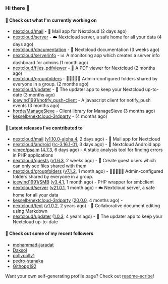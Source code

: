 ### Hi there 👋

#### 👷 Check out what I'm currently working on

- [nextcloud/mail](https://github.com/nextcloud/mail) - 💌 Mail app for Nextcloud (2 days ago)
- [nextcloud/server](https://github.com/nextcloud/server) - ☁️ Nextcloud server, a safe home for all your data (4 days ago)
- [nextcloud/documentation](https://github.com/nextcloud/documentation) - 📘 Nextcloud documentation (3 weeks ago)
- [nextcloud/serverinfo](https://github.com/nextcloud/serverinfo) - 📊 A monitoring app which creates a server info dashboard for admins (1 month ago)
- [nextcloud/files_pdfviewer](https://github.com/nextcloud/files_pdfviewer) - :book: A PDF viewer for Nextcloud (2 months ago)
- [nextcloud/groupfolders](https://github.com/nextcloud/groupfolders) - 📁👩‍👩‍👧‍👦 Admin-configured folders shared by everyone in a group. (2 months ago)
- [nextcloud/updater](https://github.com/nextcloud/updater) - :arrows_counterclockwise: The updater app to keep your Nextcloud up-to-date (3 months ago)
- [icewind1991/notify_push-client](https://github.com/icewind1991/notify_push-client) - A javascript client for notify_push events (3 months ago)
- [horde/ManageSieve](https://github.com/horde/ManageSieve) - Client library for ManageSieve (3 months ago)
- [kesselb/nextcloud-3rdparty](https://github.com/kesselb/nextcloud-3rdparty) -  (4 months ago)

#### 🔭 Latest releases I've contributed to

- [nextcloud/mail](https://github.com/nextcloud/mail) ([v1.10.0-alpha.4](https://github.com/nextcloud/mail/releases/tag/v1.10.0-alpha.4), 2 days ago) - 💌 Mail app for Nextcloud
- [nextcloud/android](https://github.com/nextcloud/android) ([rc-3.16.1-01](https://github.com/nextcloud/android/releases/tag/rc-3.16.1-01), 3 days ago) - 📱 Nextcloud Android app
- [vimeo/psalm](https://github.com/vimeo/psalm) ([4.7.3](https://github.com/vimeo/psalm/releases/tag/4.7.3), 6 days ago) - A static analysis tool for finding errors in PHP applications
- [nextcloud/guests](https://github.com/nextcloud/guests) ([v1.6.3](https://github.com/nextcloud/guests/releases/tag/v1.6.3), 2 weeks ago) - 🙈 Create guest users which can only see files shared with them
- [nextcloud/groupfolders](https://github.com/nextcloud/groupfolders) ([v7.1.2](https://github.com/nextcloud/groupfolders/releases/tag/v7.1.2), 1 month ago) - 📁👩‍👩‍👧‍👦 Admin-configured folders shared by everyone in a group.
- [icewind1991/SMB](https://github.com/icewind1991/SMB) ([v3.4.1](https://github.com/icewind1991/SMB/releases/tag/v3.4.1), 1 month ago) - PHP wrapper for smbclient
- [nextcloud/server](https://github.com/nextcloud/server) ([v21.0.1](https://github.com/nextcloud/server/releases/tag/v21.0.1), 1 month ago) - ☁️ Nextcloud server, a safe home for all your data
- [kesselb/nextcloud-3rdparty](https://github.com/kesselb/nextcloud-3rdparty) ([20.0.0](https://github.com/kesselb/nextcloud-3rdparty/releases/tag/20.0.0), 4 months ago) - 
- [nextcloud/text](https://github.com/nextcloud/text) ([v1.0.2](https://github.com/nextcloud/text/releases/tag/v1.0.2), 2 years ago) - 📑 Collaborative document editing using Markdown
- [nextcloud/updater](https://github.com/nextcloud/updater) ([1.0.3](https://github.com/nextcloud/updater/releases/tag/1.0.3), 4 years ago) - :arrows_counterclockwise: The updater app to keep your Nextcloud up-to-date

#### 👯 Check out some of my recent followers

- [mohammad-jaradat](https://github.com/mohammad-jaradat)
- [Daksol](https://github.com/Daksol)
- [pollypolly1](https://github.com/pollypolly1)
- [pedro-stanaka](https://github.com/pedro-stanaka)
- [Githopp192](https://github.com/Githopp192)

Want your own self-generating profile page? Check out [readme-scribe](https://github.com/muesli/readme-scribe)!
